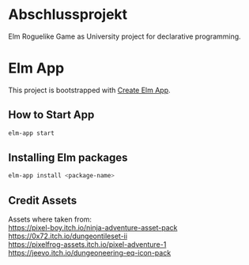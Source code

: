 # Abschlussprojekt

Elm Roguelike Game as University project for declarative programming.

# Elm App

This project is bootstrapped with [Create Elm App](https://github.com/halfzebra/create-elm-app).

## How to Start App

```sh
elm-app start
```

## Installing Elm packages

```sh
elm-app install <package-name>
```

## Credit Assets

Assets where taken from:  
https://pixel-boy.itch.io/ninja-adventure-asset-pack  
https://0x72.itch.io/dungeontileset-ii  
https://pixelfrog-assets.itch.io/pixel-adventure-1
https://jeevo.itch.io/dungeoneering-eq-icon-pack
